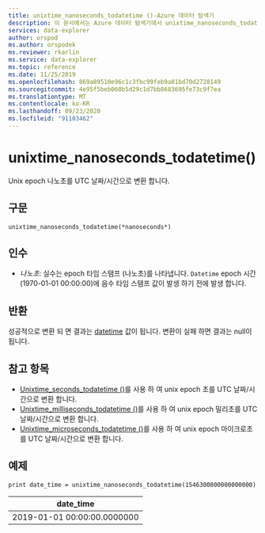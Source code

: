 ```yaml
---
title: unixtime_nanoseconds_todatetime ()-Azure 데이터 탐색기
description: 이 문서에서는 Azure 데이터 탐색기에서 unixtime_nanoseconds_todatetime ()에 대해 설명 합니다.
services: data-explorer
author: orspod
ms.author: orspodek
ms.reviewer: rkarlin
ms.service: data-explorer
ms.topic: reference
ms.date: 11/25/2019
ms.openlocfilehash: 869a89510e96c1c3fbc99feb9a01bd70d2728149
ms.sourcegitcommit: 4e95f5beb060b5d29c1d7bb8683695fe73c9f7ea
ms.translationtype: MT
ms.contentlocale: ko-KR
ms.lasthandoff: 09/23/2020
ms.locfileid: "91103462"
---
```

# <a name="unixtime_nanoseconds_todatetime"></a>unixtime_nanoseconds_todatetime()

Unix epoch 나노초를 UTC 날짜/시간으로 변환 합니다.

## <a name="syntax"></a>구문

`unixtime_nanoseconds_todatetime(*nanoseconds*)`

## <a name="arguments"></a>인수

* *나노초*: 실수는 epoch 타임 스탬프 (나노초)를 나타냅니다. `Datetime` epoch 시간 (1970-01-01 00:00:00)에 음수 타임 스탬프 값이 발생 하기 전에 발생 합니다.

## <a name="returns"></a>반환

성공적으로 변환 되 면 결과는 [datetime](./scalar-data-types/datetime.md) 값이 됩니다. 변환이 실패 하면 결과는 null이 됩니다.

## <a name="see-also"></a>참고 항목

* [Unixtime_seconds_todatetime ()](unixtime-seconds-todatetimefunction.md)를 사용 하 여 unix epoch 초를 UTC 날짜/시간으로 변환 합니다.
* [Unixtime_milliseconds_todatetime ()](unixtime-milliseconds-todatetimefunction.md)를 사용 하 여 unix epoch 밀리초를 UTC 날짜/시간으로 변환 합니다.
* [Unixtime_microseconds_todatetime ()](unixtime-microseconds-todatetimefunction.md)를 사용 하 여 unix epoch 마이크로초를 UTC 날짜/시간으로 변환 합니다.

## <a name="example"></a>예제

<!-- csl: https://help.kusto.windows.net/Samples  -->
```kusto
print date_time = unixtime_nanoseconds_todatetime(1546300800000000000)
```

|date_time|
|---|
|2019-01-01 00:00:00.0000000|
